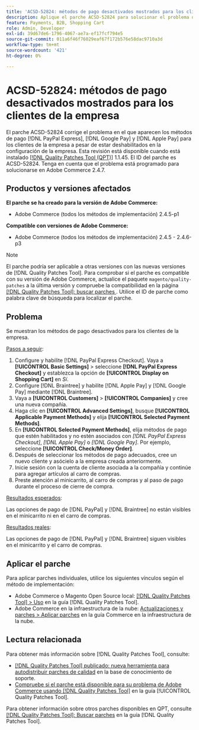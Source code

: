 ```yaml
---
title: 'ACSD-52824: métodos de pago desactivados mostrados para los clientes de la empresa'
description: Aplique el parche ACSD-52824 para solucionar el problema de Adobe Commerce donde aparecen  [!DNL PayPal Express], [!DNL Google Pay], and [!DNL Apple Pay] métodos de pago para clientes de la empresa a pesar de estar deshabilitados en la configuración de la empresa.
feature: Payments, B2B, Shopping Cart
role: Admin, Developer
exl-id: 39d67de6-1796-4067-ae7a-ef17fcf794e5
source-git-commit: 011a6f46f76029eaf67f172b576e58dac9710a3d
workflow-type: tm+mt
source-wordcount: '421'
ht-degree: 0%

---
```


# ACSD-52824: métodos de pago desactivados mostrados para los clientes de la empresa

El parche ACSD-52824 corrige el problema en el que aparecen los métodos de pago [!DNL PayPal Express], [!DNL Google Pay] y [!DNL Apple Pay] para los clientes de la empresa a pesar de estar deshabilitados en la configuración de la empresa. Esta revisión está disponible cuando está instalado [[!DNL Quality Patches Tool (QPT)]](https://experienceleague.adobe.com/es/docs/commerce-operations/tools/quality-patches-tool/quality-patches-tool-to-self-serve-quality-patches) 1.1.45. El ID del parche es ACSD-52824. Tenga en cuenta que el problema está programado para solucionarse en Adobe Commerce 2.4.7.

## Productos y versiones afectados

**El parche se ha creado para la versión de Adobe Commerce:**

* Adobe Commerce (todos los métodos de implementación) 2.4.5-p1

**Compatible con versiones de Adobe Commerce:**

* Adobe Commerce (todos los métodos de implementación) 2.4.5 - 2.4.6-p3

>[!NOTE]
>
>El parche podría ser aplicable a otras versiones con las nuevas versiones de [!DNL Quality Patches Tool]. Para comprobar si el parche es compatible con su versión de Adobe Commerce, actualice el paquete `magento/quality-patches` a la última versión y compruebe la compatibilidad en la página [[!DNL Quality Patches Tool]: buscar parches ](https://experienceleague.adobe.com/tools/commerce-quality-patches/index.html?lang=es). Utilice el ID de parche como palabra clave de búsqueda para localizar el parche.

## Problema

Se muestran los métodos de pago desactivados para los clientes de la empresa.

<u>Pasos a seguir</u>:

1. Configure y habilite [!DNL PayPal Express Checkout]. Vaya a **[!UICONTROL Basic Settings]** > seleccione **[!DNL PayPal Express Checkout]** y establezca la opción de **[!UICONTROL Display on Shopping Cart]** en *Sí*.
1. Configure [!DNL Braintree] y habilite [!DNL Apple Pay] y [!DNL Google Pay] mediante [!DNL Braintree].
1. Vaya a **[!UICONTROL Customers]** > **[!UICONTROL Companies]** y cree una nueva compañía.
1. Haga clic en **[!UICONTROL Advanced Settings]**, busque **[!UICONTROL Applicable Payment Methods]** y elija **[!UICONTROL Selected Payment Methods]**.
1. En **[!UICONTROL Selected Payment Methods]**, elija métodos de pago que estén habilitados y no estén asociados con *[!DNL PayPal Express Checkout]*, *[!DNL Apple Pay]* o *[!DNL Google Pay]*. Por ejemplo, seleccione **[!UICONTROL Check/Money Order]**.
1. Después de seleccionar los métodos de pago adecuados, cree un nuevo cliente y asócielo a la empresa creada anteriormente.
1. Inicie sesión con la cuenta de cliente asociada a la compañía y continúe para agregar artículos al carro de compras.
1. Preste atención al minicarrito, al carro de compras y al paso de pago durante el proceso de cierre de compra.

<u>Resultados esperados</u>:

Las opciones de pago de [!DNL PayPal] y [!DNL Braintree] no están visibles en el minicarrito ni en el carro de compras.

<u>Resultados reales</u>:

Las opciones de pago de [!DNL PayPal] y [!DNL Braintree] siguen visibles en el minicarrito y el carro de compras.

## Aplicar el parche

Para aplicar parches individuales, utilice los siguientes vínculos según el método de implementación:

* Adobe Commerce o Magento Open Source local: [[!DNL Quality Patches Tool] > Uso](/help/tools/quality-patches-tool/usage.md) en la guía [!DNL Quality Patches Tool].
* Adobe Commerce en la infraestructura de la nube: [Actualizaciones y parches > Aplicar parches](https://experienceleague.adobe.com/docs/commerce-cloud-service/user-guide/develop/upgrade/apply-patches.html?lang=es) en la guía Commerce en la infraestructura de la nube.

## Lectura relacionada

Para obtener más información sobre [!DNL Quality Patches Tool], consulte:

* [[!DNL Quality Patches Tool] publicado: nueva herramienta para autodistribuir parches de calidad](https://experienceleague.adobe.com/es/docs/commerce-operations/tools/quality-patches-tool/quality-patches-tool-to-self-serve-quality-patches) en la base de conocimiento de soporte.
* [Compruebe si el parche está disponible para su problema de Adobe Commerce usando [!DNL Quality Patches Tool]](/help/tools/quality-patches-tool/patches-available-in-qpt/check-patch-for-magento-issue-with-magento-quality-patches.md) en la guía [!UICONTROL Quality Patches Tool].


Para obtener información sobre otros parches disponibles en QPT, consulte [[!DNL Quality Patches Tool]: Buscar parches](https://experienceleague.adobe.com/tools/commerce-quality-patches/index.html?lang=es) en la guía [!DNL Quality Patches Tool].
